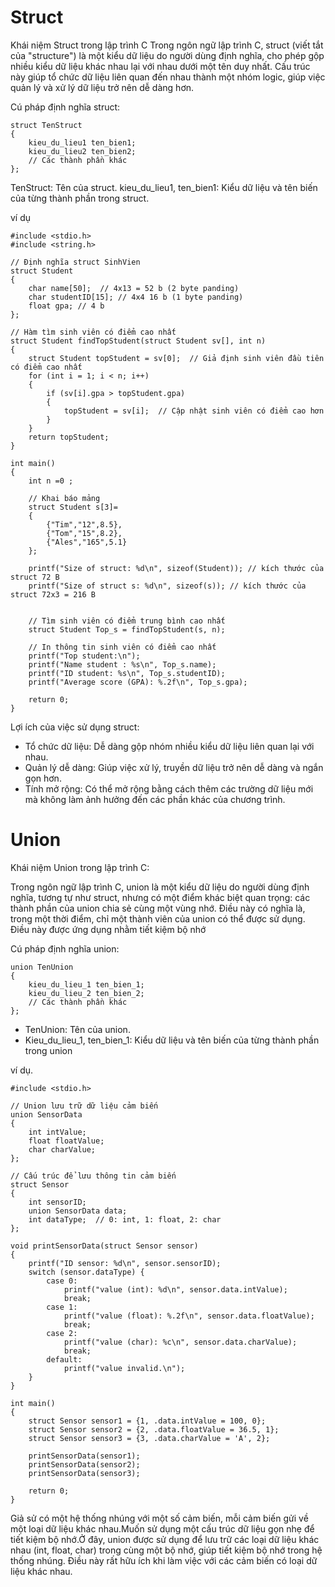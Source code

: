 # Struct

Khái niệm Struct trong lập trình C
Trong ngôn ngữ lập trình C, struct (viết tắt của "structure") là một kiểu dữ liệu do người dùng định nghĩa, cho phép gộp nhiều kiểu dữ liệu khác nhau lại với nhau dưới một tên duy nhất. Cấu trúc này giúp tổ chức dữ liệu liên quan đến nhau thành một nhóm logic, giúp việc quản lý và xử lý dữ liệu trở nên dễ dàng hơn.

Cú pháp định nghĩa struct:

    struct TenStruct 
    {
        kieu_du_lieu1 ten_bien1;
        kieu_du_lieu2 ten_bien2;
        // Các thành phần khác
    };
    
TenStruct: Tên của struct.
kieu_du_lieu1, ten_bien1: Kiểu dữ liệu và tên biến của từng thành phần trong struct.

ví dụ

    #include <stdio.h>
    #include <string.h>

    // Định nghĩa struct SinhVien
    struct Student
    {
        char name[50];  // 4x13 = 52 b (2 byte panding)
        char studentID[15]; // 4x4 16 b (1 byte panding)
        float gpa; // 4 b
    };

    // Hàm tìm sinh viên có điểm cao nhất
    struct Student findTopStudent(struct Student sv[], int n)
    {
        struct Student topStudent = sv[0];  // Giả định sinh viên đầu tiên có điểm cao nhất
        for (int i = 1; i < n; i++) 
        {
            if (sv[i].gpa > topStudent.gpa) 
            {
                topStudent = sv[i];  // Cập nhật sinh viên có điểm cao hơn
            }
        }
        return topStudent;
    }

    int main() 
    {
        int n =0 ;

        // Khai báo mảng 
        struct Student s[3]=
        {
            {"Tim","12",8.5},
            {"Tom","15",8.2},
            {"Ales","165",5.1}
        };

        printf("Size of struct: %d\n", sizeof(Student)); // kích thước của struct 72 B
        printf("Size of struct s: %d\n", sizeof(s)); // kích thước của struct 72x3 = 216 B

    
        // Tìm sinh viên có điểm trung bình cao nhất
        struct Student Top_s = findTopStudent(s, n);

        // In thông tin sinh viên có điểm cao nhất
        printf("Top student:\n");
        printf("Name student : %s\n", Top_s.name);
        printf("ID student: %s\n", Top_s.studentID);
        printf("Average score (GPA): %.2f\n", Top_s.gpa);

        return 0;
    }


Lợi ích của việc sử dụng struct:
* Tổ chức dữ liệu: Dễ dàng gộp nhóm nhiều kiểu dữ liệu liên quan lại với nhau.
* Quản lý dễ dàng: Giúp việc xử lý, truyền dữ liệu trở nên dễ dàng và ngắn gọn hơn.
* Tính mở rộng: Có thể mở rộng bằng cách thêm các trường dữ liệu mới mà không làm ảnh hưởng đến các phần khác của chương trình.

# Union

Khái niệm Union trong lập trình C:

Trong ngôn ngữ lập trình C, union là một kiểu dữ liệu do người dùng định nghĩa, tương tự như struct, nhưng có một điểm khác biệt quan trọng: các thành phần của union chia sẻ cùng một vùng nhớ. Điều này có nghĩa là, trong một thời điểm, chỉ một thành viên của union có thể được sử dụng. Điều này được ứng dụng nhằm tiết kiệm bộ nhớ


Cú pháp định nghĩa union:

    union TenUnion 
    {
        kieu_du_lieu_1 ten_bien_1;
        kieu_du_lieu_2 ten_bien_2;
        // Các thành phần khác
    };

* TenUnion: Tên của union.
* Kieu_du_lieu_1, ten_bien_1: Kiểu dữ liệu và tên biến của từng thành phần trong union

ví dụ.


    #include <stdio.h>

    // Union lưu trữ dữ liệu cảm biến
    union SensorData 
    {
        int intValue;
        float floatValue;
        char charValue;
    };

    // Cấu trúc để lưu thông tin cảm biến
    struct Sensor 
    {
        int sensorID;
        union SensorData data;
        int dataType;  // 0: int, 1: float, 2: char
    };

    void printSensorData(struct Sensor sensor) 
    {
        printf("ID sensor: %d\n", sensor.sensorID);
        switch (sensor.dataType) {
            case 0:
                printf("value (int): %d\n", sensor.data.intValue);
                break;
            case 1:
                printf("value (float): %.2f\n", sensor.data.floatValue);
                break;
            case 2:
                printf("value (char): %c\n", sensor.data.charValue);
                break;
            default:
                printf("value invalid.\n");
        }
    }

    int main() 
    {
        struct Sensor sensor1 = {1, .data.intValue = 100, 0};
        struct Sensor sensor2 = {2, .data.floatValue = 36.5, 1};
        struct Sensor sensor3 = {3, .data.charValue = 'A', 2};

        printSensorData(sensor1);
        printSensorData(sensor2);
        printSensorData(sensor3);

        return 0;
    }

Giả sử có một hệ thống nhúng với một số cảm biến, mỗi cảm biến gửi về một loại dữ liệu khác nhau.Muốn sử dụng một cấu trúc dữ liệu gọn nhẹ để tiết kiệm bộ nhớ.Ở đây, union được sử dụng để lưu trữ các loại dữ liệu khác nhau (int, float, char) trong cùng một bộ nhớ, giúp tiết kiệm bộ nhớ trong hệ thống nhúng. Điều này rất hữu ích khi làm việc với các cảm biến có loại dữ liệu khác nhau.
   



